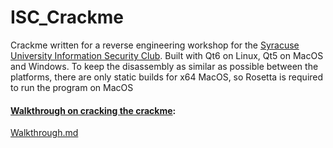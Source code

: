 # ISC_Crackme
Crackme written for a reverse engineering workshop for the [Syracuse University Information Security Club](https://studentorgs.syr.edu/isc/).
Built with Qt6 on Linux, Qt5 on MacOS and Windows. 
To keep the disassembly as similar as possible between the platforms, there are only static builds for x64 MacOS, so Rosetta is required to run the program on MacOS

#### [Walkthrough on cracking the crackme](walkthrough/walkthrough.md):
[Walkthrough.md](walkthrough/walkthrough.md)